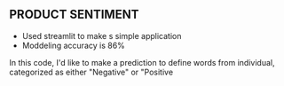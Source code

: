 ## PRODUCT SENTIMENT

- Used streamlit to make s simple application
- Moddeling accuracy is 86%

In this code, I'd like to make a prediction to define words from individual, categorized as either "Negative" or "Positive
